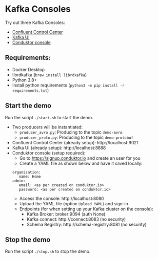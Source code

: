 # Kafka Consoles
Try out three Kafka Consoles:
- [Confluent Control Center](https://docs.confluent.io/platform/current/control-center/index.html)
- [Kafka UI](https://github.com/provectus/kafka-ui)
- [Conduktor console](https://docs.conduktor.io/platform/console/)


## Requirements:
- Docker Desktop
- librdkafka (`brew install librdkafka`)
- Python 3.8+
- Install python requirements (`python3 -m pip install -r requirements.txt`)

## Start the demo
Run the script `./start.sh` to start the demo.
- Two producers will be instantiated:
  - `producer_avro.py`: Producing to the topic `demo-avro`
  - `producer_proto.py`: Producing to the topic `demo-protobuf`
- Confluent Control Center (already setup): http://localhost:9021
- Kafka UI (already setup): http://localhost:8888
- Conduktor console (setup required):
  - Go to https://signup.conduktor.io and create an user for you
  - Create a YAML file as shown below and have it saved locally:
  ```
  organization:
     name: Home
  admin:
     email: <as per created on conduktor.io>
     password: <as per created on conduktor.io>
  ```
  - Access the console: http://localhost:8080
  - Upload the YAML file (option `Upload YAML`) and sign-in
  - Endpoints (for when setting up your Kafka cluster on the console):
    - Kafka Broker: broker:9094 (auth None)
    - Kafka connect: http://connect:8083 (no security)
    - Schema Registry: http://schema-registry:8081 (no security)


## Stop the demo
Run the script `./stop.sh` to stop the demo.